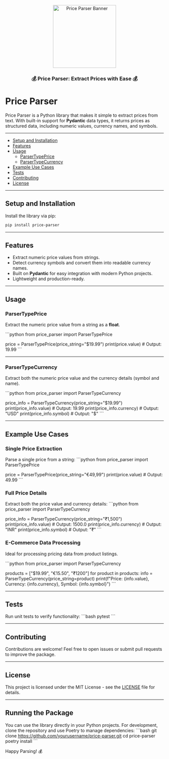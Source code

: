 
<p align="center">
  <img src="./.github/assets/banner.png" height="200" alt="Price Parser Banner" />
</p>

<h3 align="center">💰 Price Parser: Extract Prices with Ease 💰</h3>

# Price Parser

Price Parser is a Python library that makes it simple to extract prices from text. With built-in support for **Pydantic** data types, it returns prices as structured data, including numeric values, currency names, and symbols.

---

- [Setup and Installation](#setup-and-installation)
- [Features](#features)
- [Usage](#usage)
  - [ParserTypePrice](#parsertypeprice)
  - [ParserTypeCurrency](#parsertypecurrency)
- [Example Use Cases](#example-use-cases)
- [Tests](#tests)
- [Contributing](#contributing)
- [License](#license)

---

## Setup and Installation

Install the library via pip:
```bash
pip install price-parser
```

---

## Features

- Extract numeric price values from strings.
- Detect currency symbols and convert them into readable currency names.
- Built on **Pydantic** for easy integration with modern Python projects.
- Lightweight and production-ready.

---

## Usage

### ParserTypePrice
Extract the numeric price value from a string as a **float**.

\`\`\`python
from price_parser import ParserTypePrice

price = ParserTypePrice(price_string="$19.99")
print(price.value)  # Output: 19.99
\`\`\`

---

### ParserTypeCurrency
Extract both the numeric price value and the currency details (symbol and name).

\`\`\`python
from price_parser import ParserTypeCurrency

price_info = ParserTypeCurrency(price_string="$19.99")
print(price_info.value)      # Output: 19.99
print(price_info.currency)   # Output: "USD"
print(price_info.symbol)     # Output: "$"
\`\`\`

---

## Example Use Cases

### Single Price Extraction
Parse a single price from a string:
\`\`\`python
from price_parser import ParserTypePrice

price = ParserTypePrice(price_string="€49,99")
print(price.value)  # Output: 49.99
\`\`\`

### Full Price Details
Extract both the price value and currency details:
\`\`\`python
from price_parser import ParserTypeCurrency

price_info = ParserTypeCurrency(price_string="₹1,500")
print(price_info.value)      # Output: 1500.0
print(price_info.currency)   # Output: "INR"
print(price_info.symbol)     # Output: "₹"
\`\`\`

### E-Commerce Data Processing
Ideal for processing pricing data from product listings.

\`\`\`python
from price_parser import ParserTypeCurrency

products = ["$19.99", "€15.50", "₹1200"]
for product in products:
    info = ParserTypeCurrency(price_string=product)
    print(f"Price: {info.value}, Currency: {info.currency}, Symbol: {info.symbol}")
\`\`\`

---

## Tests

Run unit tests to verify functionality:
\`\`\`bash
pytest
\`\`\`

---

## Contributing

Contributions are welcome! Feel free to open issues or submit pull requests to improve the package.

---

## License

This project is licensed under the MIT License - see the [LICENSE](LICENSE) file for details.

---

## Running the Package

You can use the library directly in your Python projects. For development, clone the repository and use Poetry to manage dependencies:
\`\`\`bash
git clone https://github.com/yourusername/price-parser.git
cd price-parser
poetry install
\`\`\`

Happy Parsing! 💰
